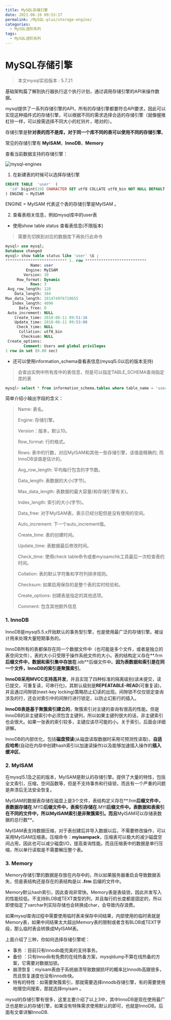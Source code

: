 ```yaml
---
title: MySQL存储引擎
date: 2021-06-16 09:53:17
permalink: /MySQL-plus/storage-engine/
categories:
  - MySQL进阶系列
tags:
  - MySQL进阶系列
---
```

# MySQL存储引擎

> 本文mysql实验版本 :  5.7.21 

基础架构篇了解到执行器执行这个执行计划，通过调用存储引擎的API来操作数据。

mysql提供了一系列存储引擎的API，所有的存储引擎都要符合API要求，因此可以实现这种插件式的存储引擎，可以根据不同的需求选择合适的存储引擎（就像握推杠铃一样，可以按需选择不同大小的杠铃片，嗯对的）。

存储引擎是**针对表的而不是库，对于同一个库不同的表可以使用不同的存储引擎**。

常见的存储引擎有 **MyISAM**，**InnoDB**，**Memory**

查看当前数据支持的存储引擎：

![mysql-engines](https://cdn.jsdelivr.net/gh/AJiSun/CDN/mysql-plus/2-engines.png)



1. 在新建表的时候可以选择存储引擎

```sql
CREATE TABLE  'user'  (
  'id' bigint(20) CHARACTER SET utf8 COLLATE utf8_bin NOT NULL DEFAULT ''
) ENGINE = MyISAM
```

ENGINE = MyISAM 代表这个表的存储引擎是MyISAM 。

2. 查看表相关信息，例如mysql库中的user表

* 使用show table status 查看表信息(不限版本)

> 需要先切换到对应的数据库下再执行此命令

```sql
mysql> use mysql;
Database changed
mysql> show table status like 'user' \G ;
*************************** 1. row ***************************
           Name: user
         Engine: MyISAM
        Version: 10
     Row_format: Dynamic
           Rows: 3
 Avg_row_length: 128
    Data_length: 384
Max_data_length: 281474976710655
   Index_length: 4096
      Data_free: 0
 Auto_increment: NULL
    Create_time: 2018-06-11 09:51:16
    Update_time: 2018-06-11 09:53:08
     Check_time: NULL
      Collation: utf8_bin
       Checksum: NULL
 Create_options: 
        Comment: Users and global privileges
1 row in set (0.00 sec)
```

* 还可以使用information_schema查看表信息(mysql5.0以后的版本支持)

> 会查出实例中所有库中的表信息，但是可以指定TABLE_SCHEMA查询指定库的表

```sql
mysql> select * from information_schema.tables where table_name = 'user' and TABLE_SCHEMA='mysql' \G;
```



简单介绍小输出字段的含义：

>  Name: 表名。
>
> Engine: 存储引擎。
>
> Version：版本，默认10。
>
> Row_format: 行的格式。
>
> Rows: 表中的行数，对应MyISAM和其他一些存储引擎，该值是精确的; 而InnoDB该值是估计的。
>
> Avg_row_length: 平均每行包含的字节数。
>
> Data_length: 表数据的大小(字节)。
>
> Max_data_length: 表数据的最大容量(和存储引擎有关)。
>
> Index_length: 索引的大小(字节)。
>
> Data_free: 对于MyISAM表，表示已经分配但是没有使用的空间。
>
> Auto_increment: 下一个auto_increment值。
>
> Create_time:  表的创建时间。
>
> Update_time: 表数据最后修改时间。
>
> Check_time: 使用check table命令或者myisamchk工具最后一次检查表的时间。
>
> Collation: 表的默认字符集和字符列排序规则。
>
> Checksum: 如果启用保存的是整个表的实时校验和。
>
> Create_options: 创建表是指定的其他选项。
>
> Comment: 包含其他额外信息



### 1. InnoDB

InnoDB是mysql5.5.x开始默认的事务型引擎，也是使用最广泛的存储引擎。被设计用来处理大量短期事务的。

InnoDB所有的表都保存在同一个数据文件中（也可能是多个文件，或者是独立的表空间文件），表的大小只受限于操作系统文件的大小。表的结构定义存在**.frm**后缀文件中，数据和索引集中存放在**.idb**后缀文件中。**因为表数据和索引是在同一个文件，InnoDB的索引是聚簇索引**。

**InnoDB采用MVCC支持高并发**，并且实现了四种标准的隔离级别(读未提交，读已提交，可重复读，可串行化)，其默认级别是**REPEATABLE-READ**(可重复读)，并且通过间隙锁(next-key locking)策略防止幻读的出现。间隙锁不仅仅锁定查询涉及的行，还会对索引中的间隙行进行锁定，以防止幻影行的插入。

**InnoDB表是基于聚簇索引建立的**，聚簇索引对主键的查询有很高的性能。但是InnoDB的非主键索引中必须包含主键列，所以如果主键列很大的话，非主键索引也会很大。如果一张表的索引较多，主键应该尽可能的小。关于索引，后面会详细讲解。

InnoDB的内部优化，包括**磁盘预读**(从磁盘读取数据时采用可预测性读取)，**自适应哈希**(自动在内存中创建hash索引以加速读操作)以及能够加速插入操作的**插入缓冲区**。



### 2. MyISAM

在mysql5.1及之前的版本，MyISAM是默认的存储引擎。提供了大量的特性，包括全文索引，压缩，空间函数等，但是不支持事务和行级锁，而且有一个严重的问题是奔溃后无法安全恢复。

MyISAM的数据表存储在磁盘上是3个文件，表结构定义存在**.frm**后缀文件中，表数据存储在**.MYD**后缀文件中，表索引存储在**.MYI**后缀文件中。**表数据和表索引在不同的文件中，所以MyISAM索引是非聚簇索引**。而且**MyISAM可以存储表数据的总行数**。

MyISAM表支持数据压缩，对于表创建后并导入数据以后，不需要修改操作，可以采用MyISAM压缩表。压缩命令：**myisampack**，压缩表可以极大的减少磁盘空间占用，因此也可以减少磁盘I/O，提高查询性能。而且压缩表中的数据是单行压缩，所以单行读取是不需要解压整个表。



### 3. Memory

Memory存储引擎的数据是存放在内存中的，所以如果服务器重启会导致数据丢失，但是表结构还是存在的表结构是以 **.frm** 后缀的文件中。

Memory默认hash索引，因此查询非常快。Memory表是表级锁，因此并发写入的性能较低。不支持BLOB或TEXT类型的列，并且每行的长度都是固定的，所以即使指定了varchar列实际存储也会转换成char，会导致内存浪费。

如果mysql查询过程中需要使用临时表来保存中间结果，内部使用的临时表就是Memory表，如果中间结果太大超出Memory表的限制或者含有BLOB或TEXT字段，那么临时表会转换成MyISAM表。





上面介绍了三种，你如何选择存储引擎呢：

- 事务 ：目前只有Innodb能完美的支持事务。
- 备份 ：只有Innodb有免费的在线热备方案，mysqldump不算在线热备的方案，它需要对数据加锁。
- 崩溃恢复：myisam表由于系统崩溃导致数据损坏的概率比Innodb高跟很多，而且恢复速度也没有innodb快。
- 特有的特性：如需要聚簇索引，那就需要选择innodb存储引擎，有的需要使用地理空间搜索，那就选择myisam 。



mysql的存储引擎有很多，这里主要介绍了以上3中，其中InnoDB是现在使用最广泛也是默认的存储引擎，如果没有特殊需求使用默认的即可，也就是InnoDB。后面有文章详解InnoDB.

